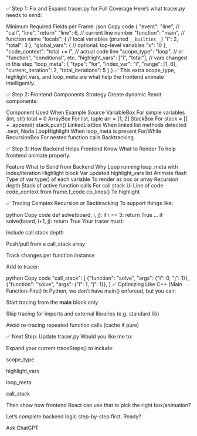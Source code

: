 ✅ Step 1: Fix and Expand tracer.py for Full Coverage
Here’s what tracer.py needs to send:

Minimum Required Fields per Frame:
json
Copy code
{
  "event": "line",           // "call", "line", "return"
  "line": 6,                 // current line number
  "function": "main",        // function name
  "locals": {                // local variables (pruned `__builtins__`)
    "i": 2,
    "total": 3
  },
  "global_vars": {          // optional: top-level variables
    "x": 10
  },
  "code_context": "total += i", // actual code line
  "scope_type": "loop",     // or "function", "conditional", etc.
  "highlight_vars": ["i", "total"], // vars changed in this step
  "loop_meta": {
    "type": "for",
    "index_var": "i",
    "range": [1, 6],
    "current_iteration": 2,
    "total_iterations": 5
  }
}
✅ This extra scope_type, highlight_vars, and loop_meta are what help the frontend animate intelligently.

✅ Step 2: Frontend Components Strategy
Create dynamic React components:

Component	Used When	Example Source
VariableBox	For simple variables (int, str)	total = 0
ArrayBox	For list, tuple	arr = [1, 2]
StackBox	For stack = [] + .append()	stack.push()
LinkedListBox	When linked list methods detected	.next, Node
LoopHighlight	When loop_meta is present	For/While
RecursionBox	For nested function calls	Backtracking

✅ Step 3: How Backend Helps Frontend Know What to Render
To help frontend animate properly:

Feature	What to Send from Backend	Why
Loop running	loop_meta with index/iteration	Highlight block
Var updated	highlight_vars list	Animate flash
Type of var	type() of each variable	To render as box or array
Recursion depth	Stack of active function calls	For call stack UI
Line of code	code_context from frame.f_code.co_lines()	To highlight

✅ Tracing Complex Recursion or Backtracking
To support things like:

python
Copy code
def solve(board, i, j):
    if i == 3: return True
    ...
    if solve(board, i+1, j):
        return True
Your tracer must:

Include call stack depth

Push/pull from a call_stack array

Track changes per function instance

Add to tracer:

python
Copy code
"call_stack": [
    {"function": "solve", "args": {"i": 0, "j": 1}},
    {"function": "solve", "args": {"i": 1, "j": 1}},
]
✅ Optimizing Like C++ (Main Function-First)
In Python, we don’t have main() enforced, but you can:

Start tracing from the __main__ block only

Skip tracing for imports and external libraries (e.g. standard lib)

Avoid re-tracing repeated function calls (cache if pure)

✅ Next Step: Update tracer.py
Would you like me to:

Expand your current traceSteps() to include:

scope_type

highlight_vars

loop_meta

call_stack

Then show how frontend React can use that to pick the right box/animation?

Let’s complete backend logic step-by-step first. Ready?








Ask ChatGPT
